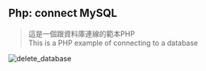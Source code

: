 ## Php: connect MySQL  
> 這是一個跟資料庫連線的範本PHP  
> This is a PHP example of connecting to a database  
  
![delete_database](https://user-images.githubusercontent.com/74230665/152712276-faf9e623-c9e2-41da-8921-79b7b54f739e.gif)
